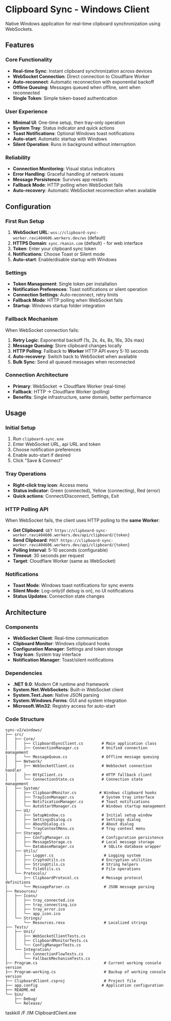 # Clipboard Sync - Windows Client

Native Windows application for real-time clipboard synchronization using WebSockets.

## Features

### Core Functionality
- **Real-time Sync**: Instant clipboard synchronization across devices
- **WebSocket Connection**: Direct connection to Cloudflare Worker
- **Auto-reconnect**: Automatic reconnection with exponential backoff
- **Offline Queuing**: Messages queued when offline, sent when reconnected
- **Single Token**: Simple token-based authentication

### User Experience
- **Minimal UI**: One-time setup, then tray-only operation
- **System Tray**: Status indicator and quick actions
- **Toast Notifications**: Optional Windows toast notifications
- **Auto-start**: Automatic startup with Windows
- **Silent Operation**: Runs in background without interruption

### Reliability
- **Connection Monitoring**: Visual status indicators
- **Error Handling**: Graceful handling of network issues
- **Message Persistence**: Survives app restarts
- **Fallback Mode**: HTTP polling when WebSocket fails
- **Auto-recovery**: Automatic WebSocket reconnection when available




## Configuration

### First Run Setup
1. **WebSocket URL**: `wss://clipboard-sync-worker.ravi404606.workers.dev/ws` (default)
2. **HTTPS Domain**: `sync.rkanin.com` (default) - for web interface
3. **Token**: Enter your clipboard sync token
4. **Notifications**: Choose Toast or Silent mode
5. **Auto-start**: Enable/disable startup with Windows

### Settings
- **Token Management**: Single token per installation
- **Notification Preferences**: Toast notifications or silent operation
- **Connection Settings**: Auto-reconnect, retry limits
- **Fallback Mode**: HTTP polling when WebSocket fails
- **Startup**: Windows startup folder integration

### Fallback Mechanism
When WebSocket connection fails:
1. **Retry Logic**: Exponential backoff (1s, 2s, 4s, 8s, 16s, 30s max)
2. **Message Queuing**: Store clipboard changes locally
3. **HTTP Polling**: Fallback to **Worker** HTTP API every 5-10 seconds
4. **Auto-recovery**: Switch back to WebSocket when available
5. **Bulk Sync**: Send all queued messages when reconnected

### Connection Architecture
- **Primary**: WebSocket → Cloudflare Worker (real-time)
- **Fallback**: HTTP → Cloudflare Worker (polling)
- **Benefits**: Single infrastructure, same domain, better performance




## Usage

### Initial Setup
1. Run `clipboard-sync.exe`
2. Enter WebSocket URL, api URL and token
3. Choose notification preferences 
4. Enable auto-start if desired
5. Click "Save & Connect"

### Tray Operations
- **Right-click tray icon**: Access menu
- **Status indicator**: Green (connected), Yellow (connecting), Red (error)
- **Quick actions**: Connect/Disconnect, Settings, Exit

### HTTP Polling API
When WebSocket fails, the client uses HTTP polling to the **same Worker**:
- **Get Clipboard**: `GET https://clipboard-sync-worker.ravi404606.workers.dev/api/clipboard/{token}`
- **Send Clipboard**: `POST https://clipboard-sync-worker.ravi404606.workers.dev/api/clipboard/{token}`
- **Polling Interval**: 5-10 seconds (configurable)
- **Timeout**: 30 seconds per request
- **Target**: Cloudflare Worker (same as WebSocket)

### Notifications
- **Toast Mode**: Windows toast notifications for sync events
- **Silent Mode**: Log-only(if debug is on), no UI notifications
- **Status Updates**: Connection state changes

## Architecture

### Components
- **WebSocket Client**: Real-time communication
- **Clipboard Monitor**: Windows clipboard hooks
- **Configuration Manager**: Settings and token storage
- **Tray Icon**: System tray interface
- **Notification Manager**: Toast/silent notifications

### Dependencies
- **.NET 9.0**: Modern C# runtime and framework
- **System.Net.WebSockets**: Built-in WebSocket client
- **System.Text.Json**: Native JSON parsing
- **System.Windows.Forms**: GUI and system integration
- **Microsoft.Win32**: Registry access for auto-start



### Code Structure
```
sync-v2/windows/
├── src/
│   ├── Core/
│   │   ├── ClipboardSyncClient.cs        # Main application class
│   │   ├── ConnectionManager.cs          # Unified connection management
│   │   └── MessageQueue.cs               # Offline message queuing
│   ├── Network/
│   │   ├── WebSocketClient.cs            # WebSocket connection handler
│   │   ├── HttpClient.cs                 # HTTP fallback client
│   │   └── ConnectionState.cs            # Connection state management
│   ├── System/
│   │   ├── ClipboardMonitor.cs          # Windows clipboard hooks
│   │   ├── TrayIconManager.cs            # System tray interface
│   │   ├── NotificationManager.cs        # Toast notifications
│   │   └── AutoStartManager.cs           # Windows startup management
│   ├── UI/
│   │   ├── SetupWindow.cs                # Initial setup window
│   │   ├── SettingsDialog.cs             # Settings dialog
│   │   ├── AboutDialog.cs                # About dialog
│   │   └── TrayContextMenu.cs            # Tray context menu
│   ├── Storage/
│   │   ├── ConfigManager.cs              # Configuration persistence
│   │   ├── MessageStorage.cs             # Local message storage
│   │   └── DatabaseManager.cs             # SQLite database wrapper
│   ├── Utils/
│   │   ├── Logger.cs                      # Logging system
│   │   ├── CryptoUtils.cs                # Encryption utilities
│   │   ├── StringUtils.cs                # String helpers
│   │   └── FileUtils.cs                  # File operations
│   └── Protocols/
│       ├── ClipboardProtocol.cs          # Message protocol definitions
│       └── MessageParser.cs               # JSON message parsing
├── Resources/
│   ├── Icons/
│   │   ├── tray_connected.ico
│   │   ├── tray_connecting.ico
│   │   ├── tray_error.ico
│   │   └── app_icon.ico
│   └── Strings/
│       └── Resources.resx                 # Localized strings
├── Tests/
│   ├── Unit/
│   │   ├── WebSocketClientTests.cs
│   │   ├── ClipboardMonitorTests.cs
│   │   └── ConfigManagerTests.cs
│   └── Integration/
│       ├── ConnectionFlowTests.cs
│       └── FallbackMechanismTests.cs
├── Program.cs                             # Current working console version
├── Program-working.cs                     # Backup of working console version
├── ClipboardClient.csproj                 # Project file
├── app.config                            # Application configuration
├── README.md
└── bin/
    ├── Debug/
    └── Release/
```


taskkill /F /IM ClipboardClient.exe
